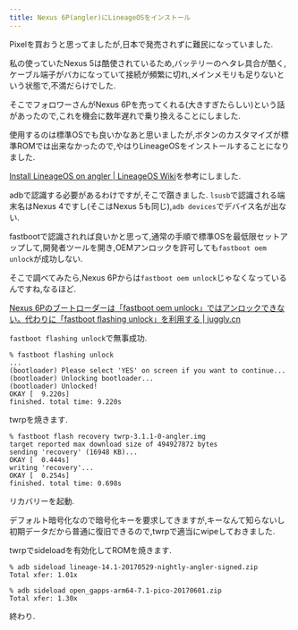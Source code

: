 ```yaml
---
title: Nexus 6P(angler)にLineageOSをインストール
---
```


Pixelを買おうと思ってましたが,日本で発売されずに難民になっていました.

私の使っていたNexus 5は酷使されているため,バッテリーのヘタレ具合が酷く,ケーブル端子がバカになっていて接続が頻繁に切れ,メインメモリも足りないという状態で,不満だらけでした.

そこでフォロワーさんがNexus 6Pを売ってくれる(大きすぎたらしい)という話があったので,これを機会に数年遅れで乗り換えることにしました.

使用するのは標準OSでも良いかなあと思いましたが,ボタンのカスタマイズが標準ROMでは出来なかったので,やはりLineageOSをインストールすることになりました.

[Install LineageOS on angler | LineageOS Wiki](https://wiki.lineageos.org/devices/angler/install)を参考にしました.

adbで認識する必要があるわけですが,そこで躓きました.
`lsusb`で認識される端末名はNexus 4ですし(そこはNexus 5も同じ),`adb devices`でデバイス名が出ない.

fastbootで認識されれば良いかと思って,通常の手順で標準OSを最低限セットアップして,開発者ツールを開き,OEMアンロックを許可しても`fastboot oem unlock`が成功しない.

そこで調べてみたら,Nexus 6Pからは`fastboot oem unlock`じゃなくなっているんですね,なるほど.

[Nexus 6Pのブートローダーは「fastboot oem unlock」ではアンロックできない。代わりに「fastboot flashing unlock」を利用する | juggly.cn](http://juggly.cn/archives/165274.html)

`fastboot flashing unlock`で無事成功.

~~~
% fastboot flashing unlock
...
(bootloader) Please select 'YES' on screen if you want to continue...
(bootloader) Unlocking bootloader...
(bootloader) Unlocked!
OKAY [  9.220s]
finished. total time: 9.220s
~~~

twrpを焼きます.

~~~
% fastboot flash recovery twrp-3.1.1-0-angler.img
target reported max download size of 494927872 bytes
sending 'recovery' (16948 KB)...
OKAY [  0.444s]
writing 'recovery'...
OKAY [  0.254s]
finished. total time: 0.698s
~~~

リカバリーを起動.

デフォルト暗号化なので暗号化キーを要求してきますが,キーなんて知らないし初期データだから普通に復旧できるので,twrpで適当にwipeしておきました.

twrpでsideloadを有効化してROMを焼きます.

~~~
% adb sideload lineage-14.1-20170529-nightly-angler-signed.zip
Total xfer: 1.01x
~~~

~~~
% adb sideload open_gapps-arm64-7.1-pico-20170601.zip
Total xfer: 1.30x
~~~

終わり.
